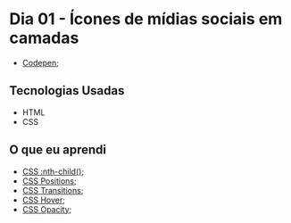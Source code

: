# Dia 01 - Ícones de mídias sociais em camadas

-   [Codepen](https://codepen.io/lizvidotti91/pen/JjXMLvE);

## Tecnologias Usadas

-   HTML
-   CSS

## O que eu aprendi

-   [CSS :nth-child()](https://www.w3schools.com/cssref/sel_nth-child.asp);
-   [CSS Positions](https://www.w3schools.com/css/css_positioning.asp);
-   [CSS Transitions](https://www.w3schools.com/cssref/css3_pr_transform.asp);
-   [CSS Hover](https://www.w3schools.com/cssref/sel_hover.asp);
-   [CSS Opacity](https://www.w3schools.com/css/css_image_transparency.asp);
